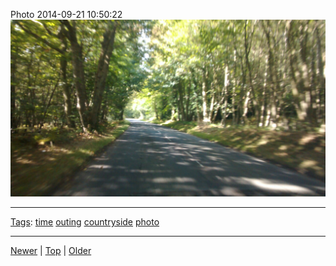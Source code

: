 <!--
title: Photo 2014-09-21 10
date: 2020-06-28T14:57:49.016Z
tags: time, outing, countryside, photo
-->










Photo 2014-09-21 10:50:22
![](98045333542-0.jpg)

<!--BOTTOM-POST-NAVIGATION-->
---

[Tags](tags.md): [time](tag-time.md) [outing](tag-outing.md) [countryside](tag-countryside.md) [photo](tag-photo.md)

---

[Newer](97637326657.md) | [Top](index.md) | [Older](98051040887.md)
